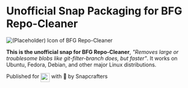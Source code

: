 # Unofficial Snap Packaging for BFG Repo-Cleaner
<!--
	Use the Staticaly service for easy access to in-repo pictures:
	https://www.staticaly.com/
-->
![(Placeholder) Icon of BFG Repo-Cleaner](https://cdn.staticaly.com/gh/Lin-Buo-Ren/snapcrafters-template-plus/bea3bc56/snap/gui/bfg.png "(Placeholder) Icon of BFG Repo-Cleaner")

**This is the unofficial snap for BFG Repo-Cleaner**, *"Removes large or troublesome blobs like git-filter-branch does, but faster"*. It works on Ubuntu, Fedora, Debian, and other major Linux distributions.

<!-- Uncomment and modify this when you are provided a build status badge
[![Build Status Badge of the `bfg` Snap](https://build.snapcraft.io/badge/Lin-Buo-Ren/bfg-snap.svg "Build Status of the `bfg` snap")](https://build.snapcraft.io/user/Lin-Buo-Ren/bfg-snap)
-->

<!-- Uncomment and modify this when you have a screenshot
![Screenshot of the Snapped Application](local/screenshots/screenshot.png "Screenshot of the Snapped Application")
-->

Published for <img src="http://anything.codes/slack-emoji-for-techies/emoji/tux.png" align="top" width="24" /> with 💝 by Snapcrafters

<!-- Uncomment and modify this when you have published the snap to the Snap Store
## Installation
([Don't have snapd installed?](https://snapcraft.io/docs/core/install))

### In a Terminal
    # Install the snap #
    sudo snap install --channel=edge --devmode bfg
    #sudo snap install --channel=beta bfg
    #sudo snap install bfg
    
    # Connect the snap to essential security confinement interfaces #
    ## (Proper reasoning for connecting _plug_name_) ##
    sudo snap connect bfg:_plug_name_
    
    # Connect the snap to optional security confinement interfaces #
    ## (Proper reasoning for connecting _plug_name_) ##
    sudo snap connect bfg:_plug_name_
    
    # Launch the application #
    bfg
    snap run bfg # If you have another existing installation

### The Graphical Way
[![Get it from the Snap Store](https://snapcraft.io/static/images/badges/en/snap-store-black.svg)](https://snapcraft.io/bfg)
-->

<!-- Uncomment when you have test results
## What is Working
* [A list of functionallities that are verified working]

## What is NOT Working...yet 
Check out the [issue tracker](https://github.com/Lin-Buo-Ren/bfg-snap/issues) for known issues.
-->

<!-- Uncomment when you have initialized the URLs
## Support
* Report issues regarding using this snap to the issue tracker:  
  <https://github.com/Lin-Buo-Ren/bfg-snap/issues>
* You may also post on the Snapcraft Forum, under the `snap` topic category:  
  <https://forum.snapcraft.io/c/snap>
-->
